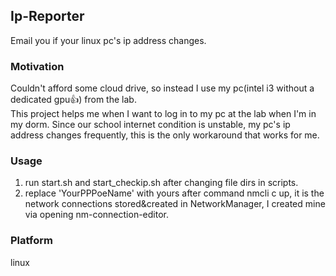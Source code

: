 ## Ip-Reporter
Email you if your linux pc's ip address changes.

### Motivation
Couldn't afford some cloud drive, so instead I use my pc(intel i3 without a dedicated gpu👍) from the lab.  
This project helps me when I want to log in to my pc at the lab when I'm in my dorm. Since our school internet condition is unstable, my pc's ip address changes frequently, this is the only workaround that works for me.  

### Usage
1. run start.sh and start_checkip.sh after changing file dirs in scripts.  
2. replace 'YourPPPoeName' with yours after command nmcli c up, it is the network connections stored&created in NetworkManager, I created mine via opening nm-connection-editor.

### Platform
linux
